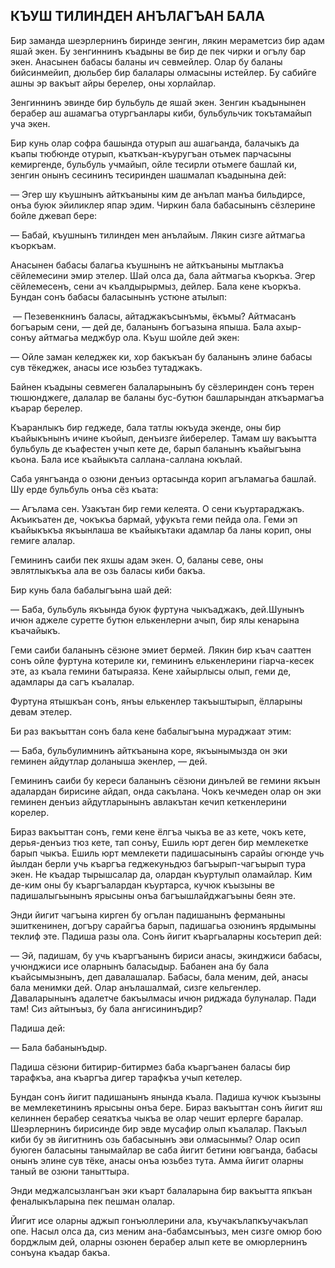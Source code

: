 ## КЪУШ ТИЛИНДЕН АНЪЛАГЪАН БАЛА

Бир заманда шеэрлернинъ биринде зенгин, лякин мераметсиз бир адам яшай экен.
Бу зенгиннинъ къадыны ве бир де пек чирки и огълу бар экен.
Анасынен бабасы баланы ич севмейлер.
Олар бу баланы бийсинмейип, дюльбер бир балалары олмасыны истейлер.
Бу сабийге ашны эр вакъыт айры берелер, оны хорлайлар.
Зенгиннинъ эвинде бир бульбуль де яшай экен.
Зенгин къадынынен берабер аш ашамагъа отургъанлары киби, бульбульчик токътамайып уча экен.
Бир кунь олар софра башында отурып аш ашагьанда, балачыкъ да къапы тюбюнде отурып, къаткъан-къуругъан отьмек парчасыны кемиргенде, бульбуль учмайып, ойле тесирли отьмеге башлай ки, зенгин онынъ сесининъ тесиринден шашмалап къадынына дей:

— Эгер шу къушнынъ айткъаныны ким де анълап манъа бильдирсе, онъа буюк эйиликлер япар эдим.
Чиркин бала бабасынынъ сёзлерине бойле джевап бере:
— Бабай, къушнынъ тилинден мен анълайым.
Лякин сизге айтмагьа къоркъам.
Анасынен бабасы балагьа къушнынъ не айткъаныны мытлакъа сёйлемесини эмир этелер.
Шай олса да, бала айтмагьа къоркъа.
Эгер сёйлемесенъ, сени ач къалдырырмыз, дейлер.
Бала кене къоркъа.
Бундан сонъ бабасы баласынынъ устюне атылып:

 — Пезевенкнинъ баласы, айтаджакъсынъмы, ёкъмы?
Айтмасанъ богъарым сени, — дей де, баланынъ богъазына япыша.
Бала ахыр-сонъу айтмагьа меджбур ола.
Къуш шойле дей экен:
— Ойле заман келеджек ки, хор бакъкъан бу баланынъ элине бабасы сув тёкеджек, анасы исе юзьбез тутаджакъ.
Байнен къадыны севмеген балаларынынъ бу сёзлеринден сонъ терен тюшюнджеге, далалар ве баланы бус-бутюн башларындан аткъармагъа къарар берелер.
Къаранлыкъ бир геджеде, бала татлы юкъуда экенде, оны бир къайыкънынъ ичине къойып, денъизге йиберелер.
Тамам шу вакъытта бульбуль де къафестен учып кете де, барып баланынъ къайыгъына къона.
Бала исе къайыкъта саллана-саллана юкълай.
Саба уянгъанда о озюни денъиз ортасында корип агъламагьа башлай.
Шу ерде бульбуль онъа сёз къата:
— Агълама сен.
Узакътан бир геми келеята.О сени къуртараджакъ.
Акъикъатен де, чокъкъа бармай, уфукъта геми пейда ола.Геми эп къайыкъкъа якъынлаша ве къайыкътаки адамлар ба ланы корип, оны гемиге алалар.
Гемининъ саиби пек яхшы адам экен.
О, баланы севе, оны эвлятлыкъкъа ала ве озь баласы киби бакъа.
Бир кунь бала бабалыгъына шай дей:
— Баба, бульбуль якъында буюк фуртуна чыкъаджакъ, дей.Шунынъ ичюн аджеле суретте бутюн елькенлерни ачып, бир ялы кенарына къачайыкъ.

Геми саиби баланынъ сёзюне эмиет бермей.
Лякин бир къач сааттен сонъ ойле фуртуна котериле ки, гемининъ елькенлерини гіарча-кесек эте, аз къала гемини батыраяза.
Кене хайырлысы олып, геми де, адамлары да сагъ къалалар.

Фуртуна ятышкъан сонъ, янъы елькенлер такъыштырып, ёлларыны девам этелер.

Би раз вакъыттан сонъ бала кене бабалыгъына мураджаат этим:

— Баба, бульбулимнинъ айткъанына коре, якъынымызда он эки геминен айдутлар доланыша экенлер, — дей.
Гемининъ саиби бу кереси баланынъ сёзюни динълей ве гемини якъын адалардан бирисине айдап, онда сакълана.
Чокъ кечмеден олар он эки геминен денъиз айдутларынынъ авлакътан кечип кеткенлерини корелер.

Бираз вакъыттан сонъ, геми кене ёлгъа чыкъа ве аз кете, чокъ кете, дерья-денъиз тюз кете, тап сонъу, Ешиль юрт деген бир мемлекетке барып чыкъа.
Ешиль юрт мемлекети падишасынынъ сарайы огюнде учь йылдан берли учь къаргъа геджекуньдюз багъырып-чагъырып тура экен.
Не къадар тырышсалар да, олардан къуртулып оламайлар.
Ким де-ким оны бу къаргъалардан къуртарса, кучюк къызыны ве падишалыгьынынъ ярысыны онъа багъышлайджагъыны беян эте.

Энди йигит чагъына кирген бу огълан падишанынъ ферманыны эшиткенинен, догъру сарайгъа барып, падишагьа озюнинъ ярдымыны теклиф эте.
Падиша разы ола.
Сонъ йигит къаргьаларны косьтерип дей:

— Эй, падишам, бу учь къаргъанынъ бириси анасы, экинджиси бабасы, учюнджиси исе оларнынъ баласыдыр.
Бабанен ана бу бала къайсымызнынъ, деп давалашалар.
Бабасы, бала меним, дей, анасы бала менимки дей.
Олар анълашалмай, сизге кельгенлер.
Даваларынынъ адалетче бакъылмасы ичюн риджада булуналар.
Пади там!
Сиз айтынъыз, бу бала ангисининъдир?

Падиша дей:

— Бала бабанынъдыр.

Падиша сёзюни битирир-битирмез баба къаргъанен баласы бир тарафкъа, ана къаргъа дигер тарафкъа учып кетелер.

Бундан сонъ йигит падишанынъ янында къала.
Падиша кучюк къызыны ве мемлекетининъ ярысыны онъа бере.
Бираз вакъыттан сонъ йигит яш келиннен берабер сеяаткъа чыкъа ве олар чешит ерлерге баралар.
Шеэрлернинъ бирисинде бир эвде мусафир олып къалалар.
Пакъыл киби бу эв йигитнинъ озь бабасынынъ эви олмасынмы?
Олар осип буюген баласыны танымайлар ве саба йигит бетини ювгъанда, бабасы онынъ элине сув тёке, анасы онъа юзьбез тута.
Амма йигит оларны таный ве озюни таныттыра.

Энди меджалсызлангъан эки къарт балаларына бир вакъытта япкъан феналыкъларына пек пешман олалар.

Йигит исе оларны аджып гонъюллерини ала, къучакълапкъучакълап опе.
Насыл олса да, сиз меним ана-бабамсынъыз, мен сизге омюр бою борджлым дей, оларны озюнен берабер алып кете ве омюрлернинъ сонъуна къадар бакъа.
